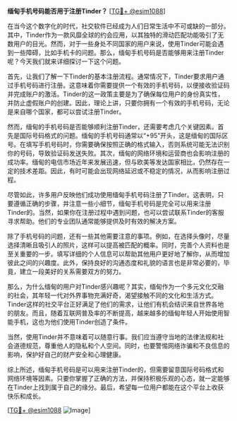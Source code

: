 **缅甸手机号码能否用于注册Tinder？** [[TG💪+ @esim1088](https://t.me/s/esim1088)]

在当今这个数字化的时代，社交软件已经成为人们日常生活中不可或缺的一部分。其中，Tinder作为一款风靡全球的约会应用，以其独特的滑动匹配功能吸引了无数用户的目光。然而，对于一些身处不同国家的用户来说，使用Tinder可能会遇到一些障碍，比如手机卡的问题。那么，缅甸手机号码是否能够用来注册Tinder呢？今天我们就来详细探讨一下这个问题。

首先，让我们了解一下Tinder的基本注册流程。通常情况下，Tinder要求用户通过手机号码进行注册。这意味着你需要提供一个有效的手机号码，以便接收验证码并完成账户的激活。Tinder的这一政策主要是为了确保每位用户的身份真实性，并防止虚假账户的创建。因此，理论上讲，只要你拥有一个有效的手机号码，无论是来自哪个国家，都可以尝试注册Tinder。

然而，缅甸的手机号码是否能够顺利注册Tinder，还需要考虑几个关键因素。首先是国际号码格式的问题。缅甸的手机号码通常以“+95”开头，这是缅甸的国际区号。在填写手机号码时，你需要确保按照正确的格式输入，否则系统可能无法识别你的号码，导致验证码发送失败。其次，缅甸的网络环境和运营商也会影响注册的成功率。缅甸的电信市场近年来发展迅速，但与欧美等发达国家相比，仍然存在一定的技术差距。因此，有时可能会出现网络延迟或不稳定的情况，从而影响注册过程。

尽管如此，许多用户反映他们成功使用缅甸手机号码注册了Tinder。这表明，只要遵循正确的步骤，并注意一些小细节，缅甸手机号码是完全可以用来注册Tinder的。当然，如果你在注册过程中遇到问题，也可以尝试联系Tinder的客服寻求帮助。他们的专业团队通常能够提供及时有效的解决方案。

除了手机号码的问题，还有一些其他需要注意的事项。例如，在选择头像时，尽量选择清晰且吸引人的照片，这样可以提高被匹配的概率。同时，完善个人资料也是至关重要的一步。填写详细的个人信息可以帮助其他用户更好地了解你，从而增加彼此之间的兴趣度。此外，保持良好的沟通态度和礼貌的语言也是非常必要的，毕竟，建立一段美好的关系需要双方的努力。

那么，为什么缅甸的用户对Tinder感兴趣呢？其实，缅甸作为一个多元文化交融的社会，其年轻一代对外界事物充满好奇，渴望接触不同的文化和生活方式。Tinder这样的社交平台正好满足了他们的需求，让他们有机会结识来自世界各地的朋友。而且，随着互联网普及率的不断提高，越来越多的缅甸年轻人开始使用智能手机，这也为他们使用Tinder创造了条件。

当然，使用Tinder并不意味着可以随意行事。我们应当遵守当地的法律法规和社会道德规范，尊重他人的隐私和个人空间。同时，也要警惕网络诈骗和不良信息的影响，保护好自己的财产安全和心理健康。

综上所述，缅甸手机号码是可以用来注册Tinder的，但需要留意国际号码格式和网络环境等因素。只要你掌握了正确的方法，并保持积极乐观的心态，就一定能够在Tinder上找到属于自己的缘分。最后，希望每一位用户都能在这个平台上收获快乐和成长。

[[TG💪+ @esim1088](https://t.me/s/esim1088) ![Image](https://i.postimg.cc/4NQfJmqS/Snipaste-2025-05-13-00-14-12.png)]